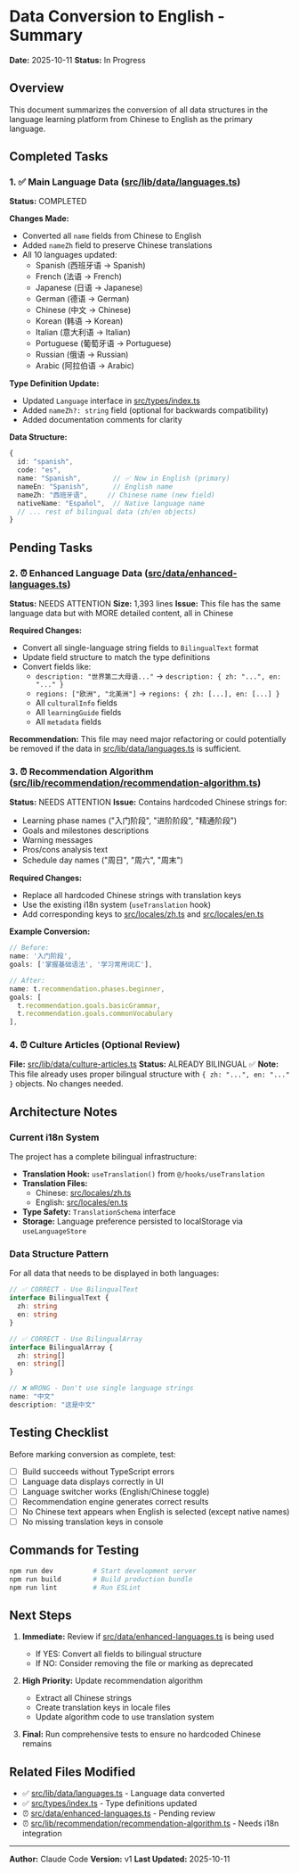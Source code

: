 # Data Conversion to English - Summary

**Date:** 2025-10-11
**Status:** In Progress

## Overview
This document summarizes the conversion of all data structures in the language learning platform from Chinese to English as the primary language.

## Completed Tasks

### 1. ✅ Main Language Data ([src/lib/data/languages.ts](../src/lib/data/languages.ts))
**Status:** COMPLETED

**Changes Made:**
- Converted all `name` fields from Chinese to English
- Added `nameZh` field to preserve Chinese translations
- All 10 languages updated:
  - Spanish (西班牙语 → Spanish)
  - French (法语 → French)
  - Japanese (日语 → Japanese)
  - German (德语 → German)
  - Chinese (中文 → Chinese)
  - Korean (韩语 → Korean)
  - Italian (意大利语 → Italian)
  - Portuguese (葡萄牙语 → Portuguese)
  - Russian (俄语 → Russian)
  - Arabic (阿拉伯语 → Arabic)

**Type Definition Update:**
- Updated `Language` interface in [src/types/index.ts](../src/types/index.ts:15-25)
- Added `nameZh?: string` field (optional for backwards compatibility)
- Added documentation comments for clarity

**Data Structure:**
```typescript
{
  id: "spanish",
  code: "es",
  name: "Spanish",        // ✅ Now in English (primary)
  nameEn: "Spanish",      // English name
  nameZh: "西班牙语",     // Chinese name (new field)
  nativeName: "Español",  // Native language name
  // ... rest of bilingual data (zh/en objects)
}
```

## Pending Tasks

### 2. ⏰ Enhanced Language Data ([src/data/enhanced-languages.ts](../src/data/enhanced-languages.ts))
**Status:** NEEDS ATTENTION
**Size:** 1,393 lines
**Issue:** This file has the same language data but with MORE detailed content, all in Chinese

**Required Changes:**
- Convert all single-language string fields to `BilingualText` format
- Update field structure to match the type definitions
- Convert fields like:
  - `description: "世界第二大母语..."` → `description: { zh: "...", en: "..." }`
  - `regions: ["欧洲", "北美洲"]` → `regions: { zh: [...], en: [...] }`
  - All `culturalInfo` fields
  - All `learningGuide` fields
  - All `metadata` fields

**Recommendation:** This file may need major refactoring or could potentially be removed if the data in [src/lib/data/languages.ts](../src/lib/data/languages.ts) is sufficient.

### 3. ⏰ Recommendation Algorithm ([src/lib/recommendation/recommendation-algorithm.ts](../src/lib/recommendation/recommendation-algorithm.ts))
**Status:** NEEDS ATTENTION
**Issue:** Contains hardcoded Chinese strings for:
- Learning phase names ("入门阶段", "进阶阶段", "精通阶段")
- Goals and milestones descriptions
- Warning messages
- Pros/cons analysis text
- Schedule day names ("周日", "周六", "周末")

**Required Changes:**
- Replace all hardcoded Chinese strings with translation keys
- Use the existing i18n system (`useTranslation` hook)
- Add corresponding keys to [src/locales/zh.ts](../src/locales/zh.ts) and [src/locales/en.ts](../src/locales/en.ts)

**Example Conversion:**
```typescript
// Before:
name: '入门阶段',
goals: ['掌握基础语法', '学习常用词汇'],

// After:
name: t.recommendation.phases.beginner,
goals: [
  t.recommendation.goals.basicGrammar,
  t.recommendation.goals.commonVocabulary
],
```

### 4. ⏰ Culture Articles (Optional Review)
**File:** [src/lib/data/culture-articles.ts](../src/lib/data/culture-articles.ts)
**Status:** ALREADY BILINGUAL ✅
**Note:** This file already uses proper bilingual structure with `{ zh: "...", en: "..." }` objects. No changes needed.

## Architecture Notes

### Current i18n System
The project has a complete bilingual infrastructure:
- **Translation Hook:** `useTranslation()` from `@/hooks/useTranslation`
- **Translation Files:**
  - Chinese: [src/locales/zh.ts](../src/locales/zh.ts)
  - English: [src/locales/en.ts](../src/locales/en.ts)
- **Type Safety:** `TranslationSchema` interface
- **Storage:** Language preference persisted to localStorage via `useLanguageStore`

### Data Structure Pattern
For all data that needs to be displayed in both languages:
```typescript
// ✅ CORRECT - Use BilingualText
interface BilingualText {
  zh: string
  en: string
}

// ✅ CORRECT - Use BilingualArray
interface BilingualArray {
  zh: string[]
  en: string[]
}

// ❌ WRONG - Don't use single language strings
name: "中文"
description: "这是中文"
```

## Testing Checklist

Before marking conversion as complete, test:
- [ ] Build succeeds without TypeScript errors
- [ ] Language data displays correctly in UI
- [ ] Language switcher works (English/Chinese toggle)
- [ ] Recommendation engine generates correct results
- [ ] No Chinese text appears when English is selected (except native names)
- [ ] No missing translation keys in console

## Commands for Testing
```bash
npm run dev          # Start development server
npm run build        # Build production bundle
npm run lint         # Run ESLint
```

## Next Steps

1. **Immediate:** Review if [src/data/enhanced-languages.ts](../src/data/enhanced-languages.ts) is being used
   - If YES: Convert all fields to bilingual structure
   - If NO: Consider removing the file or marking as deprecated

2. **High Priority:** Update recommendation algorithm
   - Extract all Chinese strings
   - Create translation keys in locale files
   - Update algorithm code to use translation system

3. **Final:** Run comprehensive tests to ensure no hardcoded Chinese remains

## Related Files Modified
- ✅ [src/lib/data/languages.ts](../src/lib/data/languages.ts) - Language data converted
- ✅ [src/types/index.ts](../src/types/index.ts) - Type definitions updated
- ⏰ [src/data/enhanced-languages.ts](../src/data/enhanced-languages.ts) - Pending review
- ⏰ [src/lib/recommendation/recommendation-algorithm.ts](../src/lib/recommendation/recommendation-algorithm.ts) - Needs i18n integration

---

**Author:** Claude Code
**Version:** v1
**Last Updated:** 2025-10-11
